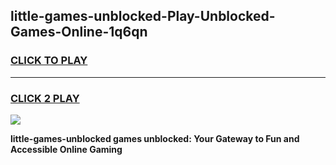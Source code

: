 
## little-games-unblocked-Play-Unblocked-Games-Online-1q6qn
<h3>
<a href="https://premium76.site?title=little-games-unblocked&ref=25A">CLICK TO PLAY</a></h3>
<hr>

<h3>
<a href="https://premium76.site?title=little-games-unblocked&ref=25A">CLICK 2 PLAY</a>
  
</h3>

<a href="https://premium76.site?title=little-games-unblocked&ref=25A"><img src="https://clearcache.store/games.png"></a>


**little-games-unblocked games unblocked: Your Gateway to Fun and Accessible Online Gaming**
